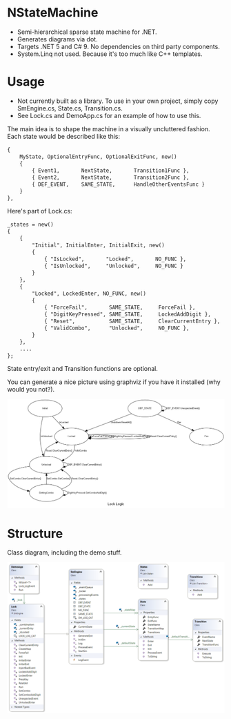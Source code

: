 # NStateMachine
- Semi-hierarchical sparse state machine for .NET.
- Generates diagrams via dot.
- Targets .NET 5 and C# 9. No dependencies on third party components.
- System.Linq not used. Because it's too much like C++ templates.


# Usage
- Not currently built as a library. To use in your own project, simply copy SmEngine.cs, State.cs, Transition.cs.
- See Lock.cs and DemoApp.cs for an example of how to use this.

The main idea is to shape the machine in a visually uncluttered fashion. Each state would be described like this:
```
{ 
    MyState, OptionalEntryFunc, OptionalExitFunc, new()
    {
        { Event1,       NextState,       Transition1Func },
        { Event2,       NextState,       Transition2Func },
        { DEF_EVENT,    SAME_STATE,      HandleOtherEventsFunc }
    }
},
```

Here's part of Lock.cs:
```
_states = new()
{
    { 
        "Initial", InitialEnter, InitialExit, new()
        {
            { "IsLocked",       "Locked",       NO_FUNC },
            { "IsUnlocked",     "Unlocked",     NO_FUNC }
        }
    },
    {
        "Locked", LockedEnter, NO_FUNC, new()
        {
            { "ForceFail",       SAME_STATE,     ForceFail },
            { "DigitKeyPressed", SAME_STATE,     LockedAddDigit },
            { "Reset",           SAME_STATE,     ClearCurrentEntry },
            { "ValidCombo",      "Unlocked",     NO_FUNC },
        }
    },
    ....
};
```
State entry/exit and Transition functions are optional.

You can generate a nice picture using graphviz if you have it installed (why would you not?).

![SM](Lock.png)

# Structure

Class diagram, including the demo stuff.

![Structure](ClassDiagram.png)
